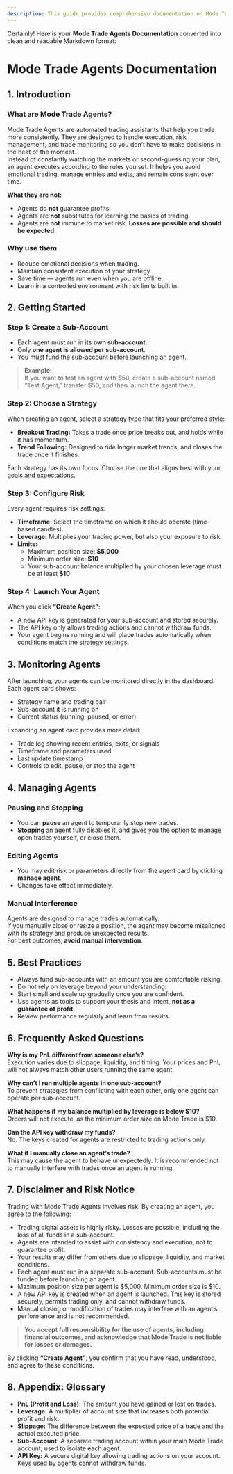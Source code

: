 ```yaml
---
description: This guide provides comprehensive documentation on Mode Trade Agents, including setup, management, and best practices.
---
```


Certainly! Here is your **Mode Trade Agents Documentation** converted into clean and readable Markdown format:

# Mode Trade Agents Documentation

## 1. Introduction

### What are Mode Trade Agents?

Mode Trade Agents are automated trading assistants that help you trade more consistently. They are designed to handle execution, risk management, and trade monitoring so you don’t have to make decisions in the heat of the moment.  
Instead of constantly watching the markets or second-guessing your plan, an agent executes according to the rules you set. It helps you avoid emotional trading, manage entries and exits, and remain consistent over time.

**What they are not:**

- Agents do **not** guarantee profits.
- Agents are **not** substitutes for learning the basics of trading.
- Agents are **not** immune to market risk. **Losses are possible and should be expected.**

### Why use them

- Reduce emotional decisions when trading.
- Maintain consistent execution of your strategy.
- Save time — agents run even when you are offline.
- Learn in a controlled environment with risk limits built in.

## 2. Getting Started

### Step 1: Create a Sub-Account

- Each agent must run in its **own sub-account**.
- Only **one agent is allowed per sub-account**.
- You must fund the sub-account before launching an agent.

> **Example:**  
> If you want to test an agent with $50, create a sub-account named “Test Agent,” transfer $50, and then launch the agent there.

### Step 2: Choose a Strategy

When creating an agent, select a strategy type that fits your preferred style:

- **Breakout Trading:** Takes a trade once price breaks out, and holds while it has momentum.
- **Trend Following:** Designed to ride longer market trends, and closes the trade once it finishes.

Each strategy has its own focus. Choose the one that aligns best with your goals and expectations.

### Step 3: Configure Risk

Every agent requires risk settings:

- **Timeframe:** Select the timeframe on which it should operate (time-based candles).
- **Leverage:** Multiplies your trading power, but also your exposure to risk.
- **Limits:**
  - Maximum position size: **$5,000**
  - Minimum order size: **$10**
  - Your sub-account balance multiplied by your chosen leverage must be at least **$10**

### Step 4: Launch Your Agent

When you click **“Create Agent”**:

- A new API key is generated for your sub-account and stored securely.
- The API key only allows trading actions and cannot withdraw funds.
- Your agent begins running and will place trades automatically when conditions match the strategy settings.

## 3. Monitoring Agents

After launching, your agents can be monitored directly in the dashboard.  
Each agent card shows:

- Strategy name and trading pair
- Sub-account it is running on
- Current status (running, paused, or error)

Expanding an agent card provides more detail:

- Trade log showing recent entries, exits, or signals
- Timeframe and parameters used
- Last update timestamp
- Controls to edit, pause, or stop the agent

## 4. Managing Agents

### Pausing and Stopping

- You can **pause** an agent to temporarily stop new trades.
- **Stopping** an agent fully disables it, and gives you the option to manage open trades yourself, or close them.

### Editing Agents

- You may edit risk or parameters directly from the agent card by clicking **manage agent**.
- Changes take effect immediately.

### Manual Interference

Agents are designed to manage trades automatically.  
If you manually close or resize a position, the agent may become misaligned with its strategy and produce unexpected results.  
For best outcomes, **avoid manual intervention**.

## 5. Best Practices

- Always fund sub-accounts with an amount you are comfortable risking.
- Do not rely on leverage beyond your understanding.
- Start small and scale up gradually once you are confident.
- Use agents as tools to support your thesis and intent, **not as a guarantee of profit**.
- Review performance regularly and learn from results.

## 6. Frequently Asked Questions

**Why is my PnL different from someone else’s?**  
Execution varies due to slippage, liquidity, and timing. Your prices and PnL will not always match other users running the same agent.

**Why can’t I run multiple agents in one sub-account?**  
To prevent strategies from conflicting with each other, only one agent can operate per sub-account.

**What happens if my balance multiplied by leverage is below $10?**  
Orders will not execute, as the minimum order size on Mode Trade is $10.

**Can the API key withdraw my funds?**  
No. The keys created for agents are restricted to trading actions only.

**What if I manually close an agent’s trade?**  
This may cause the agent to behave unexpectedly. It is recommended not to manually interfere with trades once an agent is running.

## 7. Disclaimer and Risk Notice

Trading with Mode Trade Agents involves risk. By creating an agent, you agree to the following:

- Trading digital assets is highly risky. Losses are possible, including the loss of all funds in a sub-account.
- Agents are intended to assist with consistency and execution, not to guarantee profit.
- Your results may differ from others due to slippage, liquidity, and market conditions.
- Each agent must run in a separate sub-account. Sub-accounts must be funded before launching an agent.
- Maximum position size per agent is $5,000. Minimum order size is $10.
- A new API key is created when an agent is launched. This key is stored securely, permits trading only, and cannot withdraw funds.
- Manual closing or modification of trades may interfere with an agent’s performance and is not recommended.

> **You accept full responsibility for the use of agents, including financial outcomes, and acknowledge that Mode Trade is not liable for losses or damages.**

By clicking **“Create Agent”**, you confirm that you have read, understood, and agree to these conditions.

## 8. Appendix: Glossary

- **PnL (Profit and Loss):** The amount you have gained or lost on trades.
- **Leverage:** A multiplier of account size that increases both potential profit and risk.
- **Slippage:** The difference between the expected price of a trade and the actual executed price.
- **Sub-Account:** A separate trading account within your main Mode Trade account, used to isolate each agent.
- **API Key:** A secure digital key allowing trading actions on your account. Keys used by agents cannot withdraw funds.
